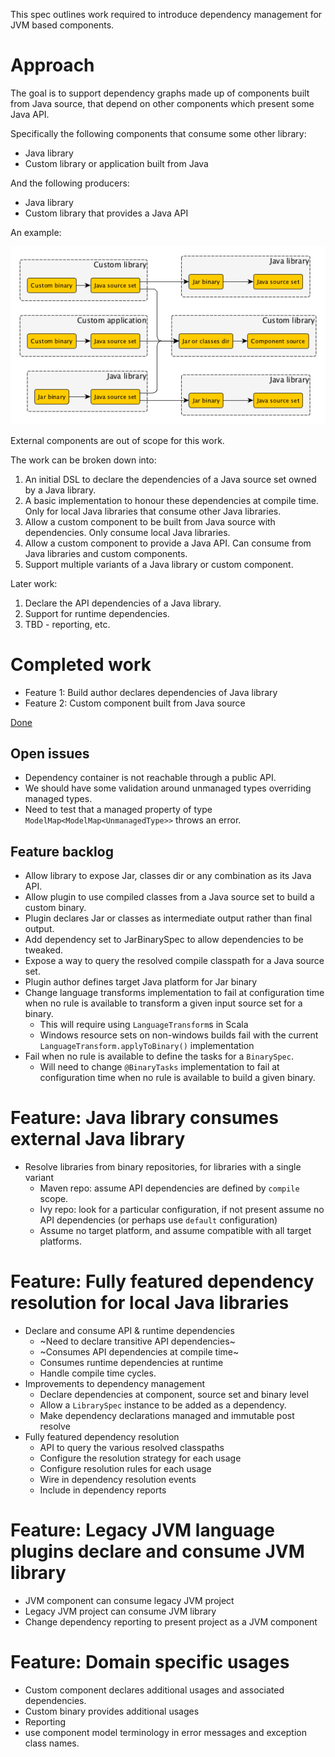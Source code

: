 
This spec outlines work required to introduce dependency management for JVM based components.

# Approach

The goal is to support dependency graphs made up of components built from Java source, that depend on other components
which present some Java API.

Specifically the following components that consume some other library:

- Java library
- Custom library or application built from Java

And the following producers:

- Java library
- Custom library that provides a Java API

An example:

<img src="img/jvm_dependency_management.png"/>

External components are out of scope for this work.

The work can be broken down into:

1. An initial DSL to declare the dependencies of a Java source set owned by a Java library.
2. A basic implementation to honour these dependencies at compile time. Only for local Java libraries that consume other Java libraries.
3. Allow a custom component to be built from Java source with dependencies. Only consume local Java libraries.
4. Allow a custom component to provide a Java API. Can consume from Java libraries and custom components.
5. Support multiple variants of a Java library or custom component.

Later work:

1. Declare the API dependencies of a Java library.
2. Support for runtime dependencies.
3. TBD - reporting, etc.

# Completed work

- Feature 1: Build author declares dependencies of Java library
- Feature 2: Custom component built from Java source

[Done](done/dependency-management-for-jvm-components.md)

## Open issues

- Dependency container is not reachable through a public API.
- We should have some validation around unmanaged types overriding managed types.
- Need to test that a managed property of type `ModelMap<ModelMap<UnmanagedType>>` throws an error.

## Feature backlog

- Allow library to expose Jar, classes dir or any combination as its Java API.
- Allow plugin to use compiled classes from a Java source set to build a custom binary.
- Plugin declares Jar or classes as intermediate output rather than final output.
- Add dependency set to JarBinarySpec to allow dependencies to be tweaked.
- Expose a way to query the resolved compile classpath for a Java source set.
- Plugin author defines target Java platform for Jar binary
- Change language transforms implementation to fail at configuration time when no rule is available to transform a given input source set for a binary.
    - This will require using `LanguageTransform`s in Scala
    - Windows resource sets on non-windows builds fail with the current `LanguageTransform.applyToBinary()` implementation
- Fail when no rule is available to define the tasks for a `BinarySpec`.
    - Will need to change `@BinaryTasks` implementation to fail at configuration time when no rule is available to build a given binary.


# Feature: Java library consumes external Java library

- Resolve libraries from binary repositories, for libraries with a single variant
    - Maven repo: assume API dependencies are defined by `compile` scope.
    - Ivy repo: look for a particular configuration, if not present assume no API dependencies (or perhaps use `default` configuration)
    - Assume no target platform, and assume compatible with all target platforms.

# Feature: Fully featured dependency resolution for local Java libraries

- Declare and consume API & runtime dependencies
    - ~Need to declare transitive API dependencies~
    - ~Consumes API dependencies at compile time~
    - Consumes runtime dependencies at runtime
    - Handle compile time cycles.
- Improvements to dependency management
    - Declare dependencies at component, source set and binary level
    - Allow a `LibrarySpec` instance to be added as a dependency.
    - Make dependency declarations managed and immutable post resolve
- Fully featured dependency resolution
    - API to query the various resolved classpaths
    - Configure the resolution strategy for each usage
    - Configure resolution rules for each usage
    - Wire in dependency resolution events
    - Include in dependency reports

# Feature: Legacy JVM language plugins declare and consume JVM library

- JVM component can consume legacy JVM project
- Legacy JVM project can consume JVM library
- Change dependency reporting to present project as a JVM component

# Feature: Domain specific usages

- Custom component declares additional usages and associated dependencies.
- Custom binary provides additional usages
- Reporting
- use component model terminology in error messages and exception class names.
